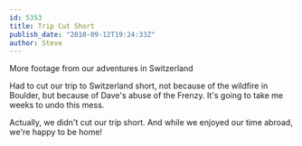 ```yaml
---
id: 5353
title: Trip Cut Short
publish_date: "2010-09-12T19:24:33Z"
author: Steve
---
```

  
More footage from our adventures in Switzerland

Had to cut our trip to Switzerland short, not because of the wildfire in Boulder, but because of Dave's abuse of the Frenzy. It's going to take me weeks to undo this mess.

Actually, we didn't cut our trip short. And while we enjoyed our time abroad, we're happy to be home!
